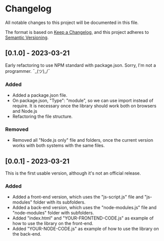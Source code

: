 # Changelog

All notable changes to this project will be documented in this file.

The format is based on [Keep a Changelog](https://keepachangelog.com/en/1.1.0/), and this project adheres to [Semantic Versioning](https://semver.org/spec/v2.0.0.html).


## [0.1.0] - 2023-03-21

Early refactoring to use NPM standard with package.json. Sorry, I'm not a programmer. ¯\_(ツ)_/¯

### Added

- Added a package.json file.
- On package.json, "Type": "module", so we can use import instead of require. It is necessary once the library should work both on browsers and Node.js
- Refactoring the file structure.

### Removed

- Removed all "Node.js only" file and folders, once the current version works with both systems with the same files.

## [0.0.1] - 2023-03-21

This is the first usable version, although it's not an official release.

### Added

- Added a front-end version, which uses the "js-script.js" file and "js-modules" folder with its subfolders.
- Added a back-end version, which uses the "node-modules.js" file and "node-modules" folder with subfolders.
- Added "index.html" and "YOUR-FRONTEND-CODE.js" as example of how to use the library on the front-end.
- Added "YOUR-NODE-CODE.js" as example of how to use the library on the back-end.